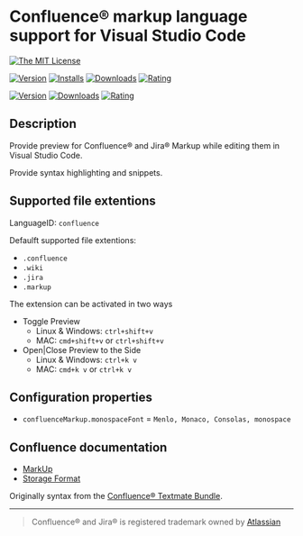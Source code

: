 # Confluence® markup language support for Visual Studio Code

[![The MIT License](https://img.shields.io/badge/license-MIT-brightgreen.svg?label=License&style=flat-square)](https://github.com/denco/vscode-confluence-markup/blob/master/LICENSE)

[![Version](https://img.shields.io/visual-studio-marketplace/v/denco.confluence-markup?color=%230066B8&label=VS%20Marketplace&style=flat-square)](https://marketplace.visualstudio.com/items?itemName=denco.confluence-markup)
[![Installs](https://img.shields.io/visual-studio-marketplace/i/denco.confluence-markup?color=%230066B8&style=flat-square)](https://marketplace.visualstudio.com/items?itemName=denco.confluence-markup)
[![Downloads](https://img.shields.io/visual-studio-marketplace/d/denco.confluence-markup?color=%230066B8&style=flat-square)](https://marketplace.visualstudio.com/items?itemName=denco.confluence-markup)
[![Rating](https://img.shields.io/visual-studio-marketplace/r/denco.confluence-markup?color=0066B8&style=flat-square)](https://marketplace.visualstudio.com/items?itemName=denco.confluence-markup)

[![Version](https://img.shields.io/open-vsx/v/denco/confluence-markup?color=%23a60ee5&label=Open%20VSX&style=flat-square)](https://open-vsx.org/extension/denco/confluence-markup)
[![Downloads](https://img.shields.io/open-vsx/dt/denco/confluence-markup?color=%23a60ee5&style=flat-square)](https://open-vsx.org/extension/denco/confluence-markup)
[![Rating](https://img.shields.io/open-vsx/rating/denco/confluence-markup?color=%23a60ee5&style=flat-square)](https://open-vsx.org/extension/denco/confluence-markup)


## Description

Provide preview for Confluence® and Jira® Markup while editing them in Visual Studio Code.

Provide syntax highlighting and snippets.

## Supported file extentions

LanguageID: `confluence`

Defaulft supported file extentions:

- `.confluence`
- `.wiki`
- `.jira`
- `.markup`

The extension can be activated in two ways

- Toggle Preview
  - Linux & Windows: `ctrl+shift+v`
  - MAC: `cmd+shift+v` or `ctrl+shift+v`
- Open|Close Preview to the Side
  - Linux & Windows: `ctrl+k v`
  - MAC: `cmd+k v` or `ctrl+k v`

## Configuration properties

- `confluenceMarkup.monospaceFont` = `Menlo, Monaco, Consolas, monospace`

## Confluence documentation

- [MarkUp](https://confluence.atlassian.com/doc/confluence-wiki-markup-251003035.html)
- [Storage Format](https://confluence.atlassian.com/doc/confluence-storage-format-790796544.html)

Originally syntax from the [Confluence® Textmate Bundle](https://github.com/alkemist/Confluence.tmbundle).

----

> Confluence® and Jira® is registered trademark owned by [Atlassian](https://www.atlassian.com/)
